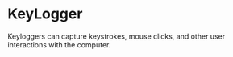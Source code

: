 # KeyLogger
Keyloggers can capture keystrokes, mouse clicks, and other user interactions with the computer.
